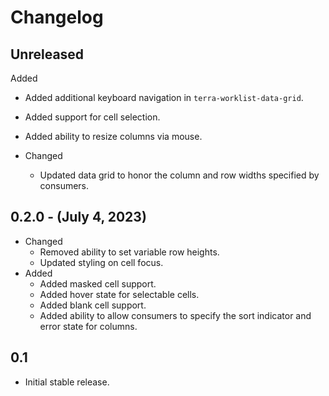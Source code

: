 # Changelog

## Unreleased
Added
 * Added additional keyboard navigation in `terra-worklist-data-grid`.
 * Added support for cell selection.
 * Added ability to resize columns via mouse.

* Changed
  * Updated data grid to honor the column and row widths specified by consumers.

## 0.2.0 - (July 4, 2023)

* Changed
  * Removed ability to set variable row heights.
  * Updated styling on cell focus.
* Added
  * Added masked cell support.
  * Added hover state for selectable cells.
  * Added blank cell support.
  * Added ability to allow consumers to specify the sort indicator and error state for columns.

## 0.1
  * Initial stable release.
